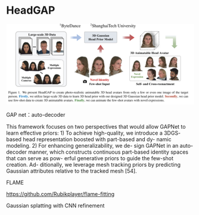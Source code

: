 # HeadGAP

![image.png](images/HeadGAP%201a571bdab3cf80bdb4f1cd3779c714ff/image.png)

GAP net：auto-decoder

This framework focuses on two perspectives that would allow GAPNet to learn effective priors: 1) To achieve high-quality, we introduce a 3DGS- based head representation boosted with part-based and dy- namic modeling. 2) For enhancing generalizability, we de- sign GAPNet in an auto-decoder manner, which constructs continuous part-based identity spaces that can serve as pow- erful generative priors to guide the few-shot creation. Ad- ditionally, we leverage mesh tracking priors by predicting Gaussian attributes relative to the tracked mesh [54].

FLAME

https://github.com/Rubikplayer/flame-fitting

Gaussian splatting with CNN refinement
